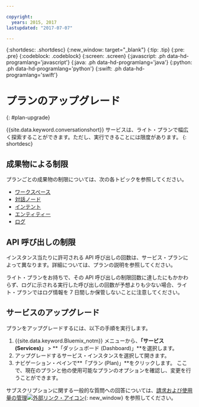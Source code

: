 ```yaml
---

copyright:
  years: 2015, 2017
lastupdated: "2017-07-07"

---
```


{:shortdesc: .shortdesc}
{:new_window: target="_blank"}
{:tip: .tip}
{:pre: .pre}
{:codeblock: .codeblock}
{:screen: .screen}
{:javascript: .ph data-hd-programlang='javascript'}
{:java: .ph data-hd-programlang='java'}
{:python: .ph data-hd-programlang='python'}
{:swift: .ph data-hd-programlang='swift'}

# プランのアップグレード
{: #plan-upgrade}

{{site.data.keyword.conversationshort}} サービスは、ライト・プランで幅広く探索することができます。ただし、実行できることには限度があります。
{: shortdesc}

## 成果物による制限
プランごとの成果物の制限については、次の各トピックを参照してください。

- [ワークスペース](configure-workspace.html#workspace-limits)
- [対話ノード](dialog-build.html#dialog-node-limits)
- [インテント](intents.html#intent-limits)
- [エンティティー](entities.html#entity-limits)
- [ログ](logs_convo.html#log-limits)

## API 呼び出しの制限
インスタンス当たりに許可される API 呼び出しの回数は、サービス・プランによって異なります。詳細については、プランの説明を参照してください。

ライト・プランをお持ちで、その API 呼び出しの制限回数に達したにもかかわらず、ログに示される実行した呼び出しの回数が予想よりも少ない場合、ライト・プランではログ情報を 7 日間しか保管しないことに注意してください。

## サービスのアップグレード

プランをアップグレードするには、以下の手順を実行します。

1.  {{site.data.keyword.Bluemix_notm}} メニューから、**「サービス (Services)」** > **「ダッシュボード (Dashboard)」**を選択します。
1.  アップグレードするサービス・インスタンスを選択して開きます。
1.  ナビゲーション・ペインで**「プラン (Plan)」**をクリックします。
   ここで、現在のプランと他の使用可能なプランのオプションを確認し、変更を行うことができます。

サブスクリプションに関する一般的な質問への回答については、[請求および使用量の管理![外部リンク・アイコン](../../icons/launch-glyph.svg "外部リンク・アイコン")](/docs/pricing/index.html){: new_window} を参照してください。
